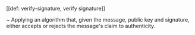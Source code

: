 [[def: verify-signature, verify signature]]

~ Applying an algorithm that, given the message, public key and signature, either accepts or rejects the message's claim to authenticity.
